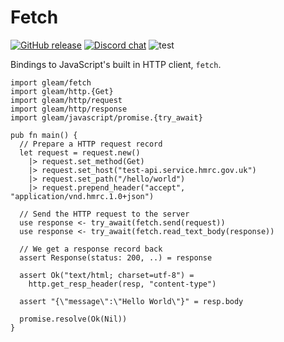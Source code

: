 # Fetch

<a href="https://github.com/gleam-lang/fetch/releases"><img src="https://img.shields.io/github/release/gleam-lang/fetch" alt="GitHub release"></a>
<a href="https://discord.gg/Fm8Pwmy"><img src="https://img.shields.io/discord/768594524158427167?color=blue" alt="Discord chat"></a>
![test](https://github.com/gleam-lang/fetch/workflows/test/badge.svg?branch=main)

Bindings to JavaScript's built in HTTP client, `fetch`.

```gleam
import gleam/fetch
import gleam/http.{Get}
import gleam/http/request
import gleam/http/response
import gleam/javascript/promise.{try_await}

pub fn main() {
  // Prepare a HTTP request record
  let request = request.new()
    |> request.set_method(Get)
    |> request.set_host("test-api.service.hmrc.gov.uk")
    |> request.set_path("/hello/world")
    |> request.prepend_header("accept", "application/vnd.hmrc.1.0+json")

  // Send the HTTP request to the server
  use response <- try_await(fetch.send(request))
  use response <- try_await(fetch.read_text_body(response))

  // We get a response record back
  assert Response(status: 200, ..) = response

  assert Ok("text/html; charset=utf-8") =
    http.get_resp_header(resp, "content-type")

  assert "{\"message\":\"Hello World\"}" = resp.body

  promise.resolve(Ok(Nil))
}
```
